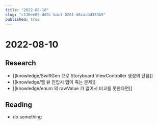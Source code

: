 ```yaml
---
title: "2022-08-10"
slug: "c110ee05-dd9c-bac1-0201-d6cacbd333b5"
published: true
---
```


# 2022-08-10

## Research

- [[knowledge/SwiftGen 으로 Storyboard ViewController 생성의 단점]]
- [[knowledge/웹 뷰 진입시 앱이 죽는 문제]]
- [[knowledge/enum 의 rawValue 가 없어서 비교를 못한다면]]

## Reading

- do something